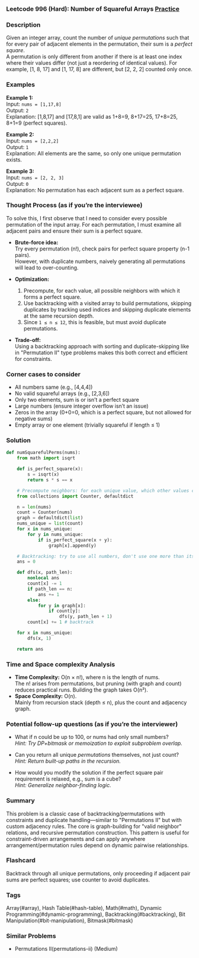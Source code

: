 ### Leetcode 996 (Hard): Number of Squareful Arrays [Practice](https://leetcode.com/problems/number-of-squareful-arrays)

### Description  
Given an integer array, count the number of *unique permutations* such that for every pair of adjacent elements in the permutation, their sum is a *perfect square*.  
A permutation is only different from another if there is at least one index where their values differ (not just a reordering of identical values). For example, [1, 8, 17] and [1, 17, 8] are different, but [2, 2, 2] counted only once.

### Examples  

**Example 1:**  
Input: `nums = [1,17,8]`  
Output: `2`  
Explanation: [1,8,17] and [17,8,1] are valid as 1+8=9, 8+17=25, 17+8=25, 8+1=9 (perfect squares).

**Example 2:**  
Input: `nums = [2,2,2]`  
Output: `1`  
Explanation: All elements are the same, so only one unique permutation exists.

**Example 3:**  
Input: `nums = [2, 2, 3]`  
Output: `0`  
Explanation: No permutation has each adjacent sum as a perfect square.

### Thought Process (as if you’re the interviewee)  
To solve this, I first observe that I need to consider every possible permutation of the input array. For each permutation, I must examine all adjacent pairs and ensure their sum is a perfect square.

- **Brute-force idea:**  
  Try every permutation (n!), check pairs for perfect square property (n-1 pairs).  
  However, with duplicate numbers, naively generating all permutations will lead to over-counting.

- **Optimization:**  
  1. Precompute, for each value, all possible neighbors with which it forms a perfect square.
  2. Use backtracking with a visited array to build permutations, skipping duplicates by tracking used indices and skipping duplicate elements at the same recursion depth.
  3. Since `1 ≤ n ≤ 12`, this is feasible, but must avoid duplicate permutations.

- **Trade-off:**  
  Using a backtracking approach with sorting and duplicate-skipping like in "Permutation II" type problems makes this both correct and efficient for constraints.

### Corner cases to consider  
- All numbers same (e.g., [4,4,4])
- No valid squareful arrays (e.g., [2,3,6])
- Only two elements, sum is or isn’t a perfect square
- Large numbers (ensure integer overflow isn’t an issue)
- Zeros in the array (0+0=0, which is a perfect square, but not allowed for negative sums)
- Empty array or one element (trivially squareful if length ≤ 1)

### Solution

```python
def numSquarefulPerms(nums):
    from math import isqrt

    def is_perfect_square(x):
        s = isqrt(x)
        return s * s == x

    # Precompute neighbors: for each unique value, which other values can it pair with to make a perfect square
    from collections import Counter, defaultdict

    n = len(nums)
    count = Counter(nums)
    graph = defaultdict(list)
    nums_unique = list(count)
    for x in nums_unique:
        for y in nums_unique:
            if is_perfect_square(x + y):
                graph[x].append(y)

    # Backtracking: try to use all numbers, don't use one more than its frequency in input
    ans = 0

    def dfs(x, path_len):
        nonlocal ans
        count[x] -= 1
        if path_len == n:
            ans += 1
        else:
            for y in graph[x]:
                if count[y]:
                    dfs(y, path_len + 1)
        count[x] += 1 # backtrack

    for x in nums_unique:
        dfs(x, 1)

    return ans
```

### Time and Space complexity Analysis  

- **Time Complexity:** O(n × n!), where n is the length of nums.  
  The n! arises from permutations, but pruning (with graph and count) reduces practical runs. Building the graph takes O(n²).
- **Space Complexity:** O(n).  
  Mainly from recursion stack (depth ≤ n), plus the count and adjacency graph.

### Potential follow-up questions (as if you’re the interviewer)  

- What if n could be up to 100, or nums had only small numbers?  
  *Hint: Try DP+bitmask or memoization to exploit subproblem overlap.*

- Can you return all unique *permutations* themselves, not just count?  
  *Hint: Return built-up paths in the recursion.*

- How would you modify the solution if the perfect square pair requirement is relaxed, e.g., sum is a cube?  
  *Hint: Generalize neighbor-finding logic.*

### Summary
This problem is a classic case of backtracking/permutations with constraints and duplicate handling—similar to "Permutations II" but with custom adjacency rules. The core is graph-building for "valid neighbor" relations, and recursive permutation construction. This pattern is useful for constraint-driven arrangements and can apply anywhere arrangement/permutation rules depend on dynamic pairwise relationships.


### Flashcard
Backtrack through all unique permutations, only proceeding if adjacent pair sums are perfect squares; use counter to avoid duplicates.

### Tags
Array(#array), Hash Table(#hash-table), Math(#math), Dynamic Programming(#dynamic-programming), Backtracking(#backtracking), Bit Manipulation(#bit-manipulation), Bitmask(#bitmask)

### Similar Problems
- Permutations II(permutations-ii) (Medium)